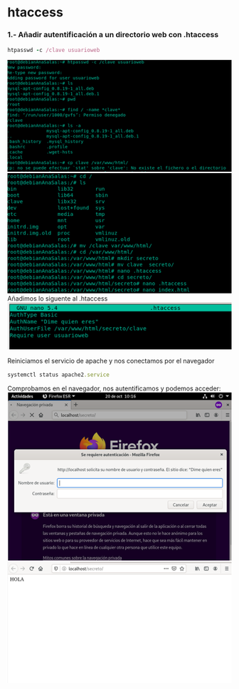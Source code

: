 # htaccess
### 1.- Añadir autentificación a un directorio web con .htaccess

``` ruby 
htpasswd -c /clave usuarioweb
```
![LAMP](https://github.com/anasalasro/ImplantacionAplicacionesWeb/blob/main/imagenesgit/Imagen10.png)  
![LAMP](https://github.com/anasalasro/ImplantacionAplicacionesWeb/blob/main/imagenesgit/Imagen11.png)  
Añadimos lo siguente al .htaccess  
![LAMP](https://github.com/anasalasro/ImplantacionAplicacionesWeb/blob/main/imagenesgit/Imagen12.png)  

Reiniciamos el servicio de apache y nos conectamos por el navegador

``` ruby 
systemctl status apache2.service
```
Comprobamos en el navegador, nos autentificamos y podemos acceder:
![LAMP](https://github.com/anasalasro/ImplantacionAplicacionesWeb/blob/main/imagenesgit/Imagen13.png)  
![LAMP](https://github.com/anasalasro/ImplantacionAplicacionesWeb/blob/main/imagenesgit/Imagen14.png)  
